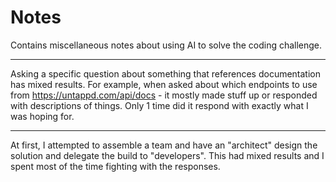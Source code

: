 # Notes

Contains miscellaneous notes about using AI to solve the coding challenge.

---

Asking a specific question about something that references documentation has
mixed results. For example, when asked about which endpoints to use from
https://untappd.com/api/docs - it mostly made stuff up or responded with
descriptions of things. Only 1 time did it respond with exactly what I was
hoping for.

---

At first, I attempted to assemble a team and have an "architect" design the
solution and delegate the build to "developers". This had mixed results and I
spent most of the time fighting with the responses.
